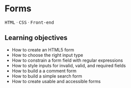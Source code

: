 # Forms

<kbd>HTML</kbd> &middot; <kbd>CSS</kbd> &middot; <kbd>Front-end</kbd>

## Learning objectives

- How to create an HTML5 form
- How to choose the right input type
- How to constrain a form field with regular expressions
- How to style inputs for invalid, valid, and required fields
- How to build a a comment form
- How to build a simple search form
- How to create usable and accessible forms